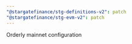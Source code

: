 ```yaml
---
"@stargatefinance/stg-definitions-v2": patch
"@stargatefinance/stg-evm-v2": patch
---
```


Orderly mainnet configuration
